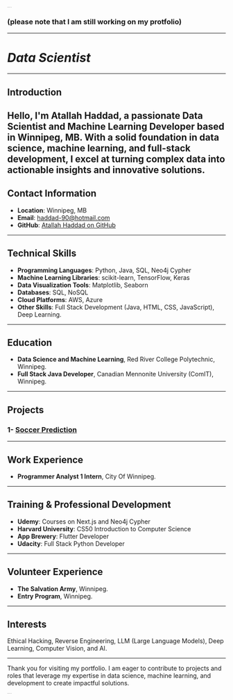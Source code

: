 <sub><sup><sub><sup><sub><sup><sub><sup><sub><sup><sub><sup><sub><sup><sub><sup>Atallah Haddad Data Scientist</sup></sub></sup></sub></sup></sub></sup></sub></sup></sub></sup></sub></sup></sub></sup></sub>
### (please note that I am still working on my protfolio)
---
# *Data Scientist*
---

## Introduction

Hello, I'm Atallah Haddad, a passionate Data Scientist and Machine Learning Developer based in Winnipeg, MB. With a solid foundation in data science, machine learning, and full-stack development, I excel at turning complex data into actionable insights and innovative solutions.
---
## Contact Information

- **Location**: Winnipeg, MB
- **Email**: [haddad-90@hotmail.com](mailto:haddad-90@hotmail.com)
- **GitHub**: <a href="https://github.com/haddad142" target="_blank">Atallah Haddad on GitHub</a>
---
## Technical Skills

- **Programming Languages**: Python, Java, SQL, Neo4j Cypher
- **Machine Learning Libraries**: scikit-learn, TensorFlow, Keras
- **Data Visualization Tools**: Matplotlib, Seaborn
- **Databases**: SQL, NoSQL
- **Cloud Platforms**: AWS, Azure
- **Other Skills**: Full Stack Development (Java, HTML, CSS, JavaScript), Deep Learning.
---
## Education

- **Data Science and Machine Learning**, Red River College Polytechnic, Winnipeg.
- **Full Stack Java Developer**, Canadian Mennonite University (ComIT), Winnipeg.
---
## Projects
### 1- <a href="https://github.com/haddad142/soccer_prediction" target="_blank">Soccer Prediction</a>
---

## Work Experience

- **Programmer Analyst 1 Intern**, City Of Winnipeg.
---
## Training & Professional Development

- **Udemy**: Courses on Next.js and Neo4j Cypher
- **Harvard University**: CS50 Introduction to Computer Science
- **App Brewery**: Flutter Developer
- **Udacity**: Full Stack Python Developer
---
## Volunteer Experience

- **The Salvation Army**, Winnipeg.
- **Entry Program**, Winnipeg.
---
## Interests

Ethical Hacking, Reverse Engineering, LLM (Large Language Models), Deep Learning, Computer Vision, and AI.

---
Thank you for visiting my portfolio. I am eager to contribute to projects and roles that leverage my expertise in data science, machine learning, and development to create impactful solutions.

<sub><sup><sub><sup><sub><sup><sub><sup><sub><sup><sub><sup><sub><sup><sub><sup>Atallah Haddad Data Scientist</sup></sub></sup></sub></sup></sub></sup></sub></sup></sub></sup></sub></sup></sub></sup></sub>
